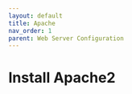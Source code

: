```yaml
---
layout: default
title: Apache
nav_order: 1
parent: Web Server Configuration
---
```

# Install Apache2